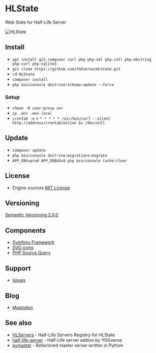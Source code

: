 # HLState

Web Stats for Half-Life Server

![HLState](https://github.com/YGGverse/HLState/assets/108541346/e8559edf-8429-496e-afbb-752a822cd3d6)

## Install

* `apt install git composer curl php php-xml php-intl php-mbstring php-curl php-sqlite3`
* `git clone https://github.com/YGGverse/HLState.git`
* `cd HLState`
* `composer install`
* `php bin/console doctrine:schema:update --force`

### Setup

* `chown -R user:group var`
* `cp .env .env.local`
* `crontab -e` > `* * * * * /usr/bin/curl --silent http://address/crontab/online &> /dev/null`

## Update

* `composer update`
* `php bin/console doctrine:migrations:migrate`
* `APP_ENV=prod APP_DEBUG=0 php bin/console cache:clear`

## License

* Engine sources [MIT License](https://github.com/YGGverse/HLState/blob/main/LICENSE)

## Versioning

[Semantic Versioning 2.0.0](https://semver.org/#semantic-versioning-200)

## Components

* [Symfony Framework](https://symfony.com)
* [SVG icons](https://icons.getbootstrap.com)
* [PHP Source Query](https://github.com/xPaw/PHP-Source-Query)

## Support

* [Issues](https://github.com/YGGverse/HLState/issues)

## Blog

* [Mastodon](https://mastodon.social/@YGGverse)

## See also

* [HLServers](https://github.com/YGGverse/HLServers) - Half-Life Servers Registry for HLState
* [half-life-server](https://github.com/YGGverse/half-life-server) - Half-Life server edition by YGGverse
* [pymaster](https://github.com/YGGverse/pymaster) - Refactored master server written in Python
